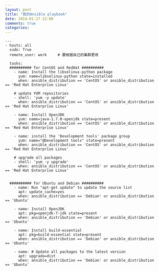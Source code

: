 ```yaml
---
layout: post
title: "我的Ansible playbook"
date: 2014-01-27 22:08
comments: true
categories: 
---
```


	---
	- hosts: all
	  sudo: True
	  remote_user: work     # 要根据自己的集群更改
	
	  tasks:
	  ########## for CentOS and RedHat ##########
	    - name: Install the libselinux-python package
	      yum: name=libselinux-python state=installed
	      when: ansible_distribution == 'CentOS' or ansible_distribution == 'Red Hat Enterprise Linux'

	    # update YUM repositories
	    - shell: 'yum -y update'
	      when: ansible_distribution == 'CentOS' or ansible_distribution == 'Red Hat Enterprise Linux'
	
	    - name: Install OpenJDK
	      yum: name=java-1.7.0-openjdk state=present
	      when: ansible_distribution == 'CentOS' or ansible_distribution == 'Red Hat Enterprise Linux'
	
	    - name: install the 'Development tools' package group
	      yum: name="@Development tools" state=present
	      when: ansible_distribution == 'CentOS' or ansible_distribution == 'Red Hat Enterprise Linux'
	
	    # upgrade all packages
	    - shell: 'yum -y upgrade'
	      when: ansible_distribution == 'CentOS' or ansible_distribution == 'Red Hat Enterprise Linux'
	
	
	  ########## for Ubuntu and Debian ##########
	    - name: Run "apt-get update" to update the source list
	      apt: update_cache=yes
	      when: ansible_distribution == 'Debian' or ansible_distribution == 'Ubuntu'
	
	    - name: Install OpenJDK
	      apt: pkg=openjdk-7-jdk state=present
	      when: ansible_distribution == 'Debian' or ansible_distribution == 'Ubuntu'
	
	    - name: Install build-essential
	      apt: pkg=build-essential state=present
	      when: ansible_distribution == 'Debian' or ansible_distribution == 'Ubuntu'
	
	    - name: # Update all packages to the latest version
	      apt: upgrade=dist
	      when: ansible_distribution == 'Debian' or ansible_distribution == 'Ubuntu'
